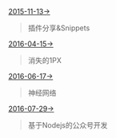 [2015-11-13->](https://quanru.github.io/share/2015-11-13.html) 
>插件分享&Snippets

[2016-04-15->](https://quanru.github.io/share/2016-04-15.html) 
>消失的1PX

[2016-06-17->](https://quanru.github.io/share/2016-06-17.html) 
>神经网络

[2016-07-29->](https://quanru.github.io/share/2016-07-29.html) 
>基于Nodejs的公众号开发

